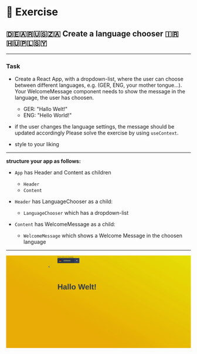 
# :cartwheeling: Exercise 


## :de::argentina::us::south_africa: Create a language chooser :iran::hungary::poland::syria:

---
### Task

- Create a React App, with a dropdown-list, where the user can choose between different languages,
e.g. (GER, ENG, your mother tongue...). Your WelcomeMessage component needs to show the message in the language, the user has choosen.

  - GER: "Hallo Welt!"
  - ENG: "Hello World!"

- if the user changes the language settings, the message should be updated accordingly
Please solve the exercise by using `useContext`.

- style to your liking

---

**structure your app as follows:**

- `App` has Header and Content as children
  - `Header`
  - `Content`

- `Header` has LanguageChooser as a child:
  - `LanguageChooser` which has a dropdown-list
- `Content` has WelcomeMessage as a child:
  - `WelcomeMessage` which shows a Welcome Message in the choosen language

---

![](language-setter.gif)

